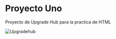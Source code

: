 # Proyecto Uno

Proyecto de Upgrade Hub para la practica de HTML

![Upgradehub](https://upgrade-hub.com/)